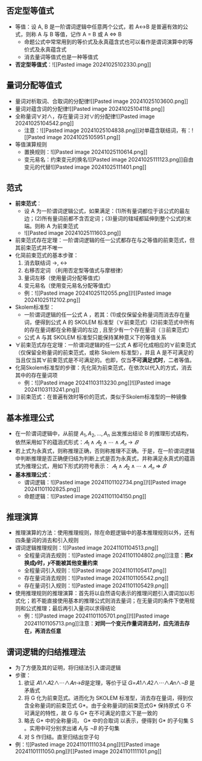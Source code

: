 ## 否定型等值式

- 等值：设 A, B 是一阶谓词逻辑中任意两个公式，若 A↔B 是普遍有效的公式，则称 A 与 B 等值，记作 A = B 或 A ⇔ B
	- 命题公式中常常用到的等价式及永真蕴含式也可以看作是谓词演算中的等价式及永真蕴含式
	- 消去量词等值式也是一种等值式
- **否定型等值式**：![[Pasted image 20241025102330.png]]
## 量词分配等值式

- 量词对析取词、合取词的分配律![[Pasted image 20241025103600.png]]
- 量词对蕴含词的分配律![[Pasted image 20241025104118.png]]
- 全称量词$\forall$对$\wedge$，存在量词$\exists$对$\vee$的分配律![[Pasted image 20241025104542.png]]
	- 注意：![[Pasted image 20241025104838.png]]对单蕴含联结词，有：![[Pasted image 20241025105951.png]]
- 等值演算规则
	- 置换规则：![[Pasted image 20241025110614.png]]
	- 变元易名：约束变元的换名![[Pasted image 20241025111123.png]]自由变元的代替![[Pasted image 20241025111401.png]]
## 范式

- **前束范式**：
	- 设 A 为一阶谓词逻辑公式，如果满足：(1)所有量词都位于该公式的最左边；(2)所有量词前都不含否定词；(3)量词的辖域都延伸到整个公式的末端。则称 A 为前束范式
	- ![[Pasted image 20241025111603.png]]
- 前束范式存在定理：一阶谓词逻辑的任一公式都存在与之等值的前束范式，但其前束范式并不唯一
- 化简前束范式的基本步骤：
	1. 消去联结词 →, ↔
	2. 右移否定词 （利用否定型等值式与摩根律）
	3. 量词左移（使用量词分配等值式）
	4. 变元易名（使用变元易名分配等值式）
	- 例：![[Pasted image 20241025112055.png]]![[Pasted image 20241025112102.png]]
- Skolem标准型：
	- 一阶谓词逻辑的任一公式 A ，若其：(1)或仅保留全称量词而消去存在量词，便得到公式 A 的 SKOLEM 标准型（$\forall$前束范式）(2)前束范式中所有的存在量词都在全称量词的左边 , 且至少有一个存在量词（∃前束范式）
	- 公式 A 与其 SKOLEM 标准型只能保持某种意义下的等值关系
- $\forall$前束范式存在定理：一阶谓词逻辑的任一公式 A 都可化成相应的$\forall$前束范式（仅保留全称量词的前束范式，或称 Skolem 标准型），并且 A 是不可满足的当且仅当其$\forall$前束范式是不可满足的。也即，仅当**不可满足式时**，二者等值。
- 化简Skolem标准型的步骤：先化简为前束范式，在依次以代入的方式，消去其中的存在量词项
	- 例：![[Pasted image 20241103113230.png]]![[Pasted image 20241103113241.png]]
- $\exists$前束范式：在普遍有效时等价的范式，类似于Skolem标准型的一种镜像
## 基本推理公式

- 在一阶谓词逻辑中，从前提 $A_1 ,A_2 ,…,A_n$ 出发推出结论 B 的推理形式结构，依然采用如下的蕴涵式形式：$𝐴_1∧𝐴_2∧⋯∧𝐴_𝑛→𝐵$
- 若上式为永真式，则称推理正确，否则称推理不正确。于是，在一阶谓词逻辑中判断推理是否正确便归结为判断上式是否为永真式，并称满足永真式的蕴涵式为推理公式，用如下形式的符号表示： $𝐴_1∧𝐴_2∧⋯∧𝐴_𝑛⇒𝐵$
- **基本推理公式**：
	- 谓词逻辑：![[Pasted image 20241101102734.png]]![[Pasted image 20241101102825.png]]
	- 命题逻辑：![[Pasted image 20241101104150.png]]
## 推理演算

- 推理演算的方法：使用推理规则，除在命题逻辑中的基本推理规则以外，还有四条量词的消去和引入规则
- 谓词逻辑推理规则：![[Pasted image 20241101104513.png]]
	- 全程量词消去规则：![[Pasted image 20241101104802.png]]注意：**把𝑥换成𝑦时，𝑦不能被其他变量约束**
	- 全程量词引入规则：![[Pasted image 20241101105417.png]]
	- 存在量词消去规则：![[Pasted image 20241101105542.png]]
	- 存在量词引入规则：![[Pasted image 20241101105429.png]]
- 使用推理规则的推理演算：首先将以自然语句表示的推理问题引入谓词加以形式化；若不能直接使用基本的推理公式则消去量词；在无量词的条件下使用规则和公式推理；最后再引入量词以求得结论
	- 例：![[Pasted image 20241101105701.png]]![[Pasted image 20241101105713.png]]注意：**对同一个变元作量词消去时，应先消去存在，再消去任意**
## 谓词逻辑的归结推理法

- 为了方便及其的证明，将归结法引入谓词逻辑
- 步骤：
	1. 欲证 𝐴1∧𝐴2∧⋯∧𝐴𝑛→𝐵是定理，等价于证 𝐺=𝐴1∧𝐴2∧⋯∧𝐴𝑛∧¬𝐵 是矛盾式
	2. 将 G 化为前束范式。进而化为 SKOLEM 标准型，消去存在量词，得到仅含全称量词的前束范式 G*。由于全称量词的前束范式G* 保持原式 G 不可满足的特性，故 G 与 G* 在不可满足的意义下是一致的
	3. 略去 G* 中的全称量词， G* 中的合取词 以表示，便得到 G* 的子句集 S 。实用中可分别求出诸 $A_i$与 $¬ B$ 的子句集
	4. 对 S 作归结。直至归结出空子句
- 例：![[Pasted image 20241101111034.png]]![[Pasted image 20241101111050.png]]![[Pasted image 20241101111101.png]]